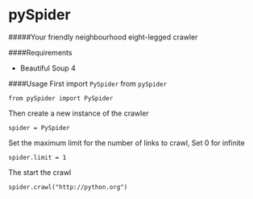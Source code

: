 pySpider
========

#####Your friendly neighbourhood eight-legged crawler

####Requirements
 * Beautiful Soup 4

####Usage 
First import `PySpider` from `pySpider`

    from pySpider import PySpider

Then create a new instance of the crawler

    spider = PySpider

Set the maximum limit for the number of links to crawl, Set 0 for infinite

    spider.limit = 1

The start the crawl

    spider.crawl("http://python.org")
